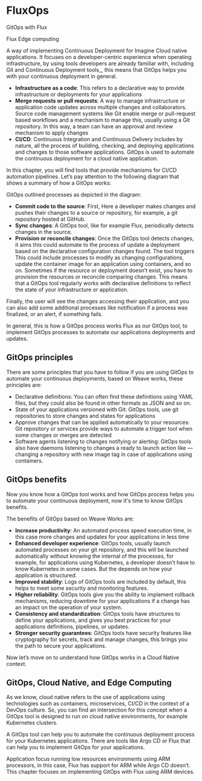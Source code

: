 # FluxOps
GitOps with Flux


Flux Edge computing

A way of implementing Continuous Deployment for Imagine Cloud native applications. It focuses on a developer-centric experience when operating infrastructure, by using tools developers are already familiar with, including Git and Continuous Deployment tools_, this means that GitOps helps you with your continuous deployment in general.



-   **Infrastructure as a code**: This refers to a declarative way to provide infrastructure or deployments for your applications
-   **Merge requests or pull requests**: A way to manage infrastructure or application code updates across multiple changes and collaborators. Source code management systems like Git enable merge or pull-request based workflows and a mechanism to manage this, usually using a Git repository. In this way, a team can have an approval and review mechanism to apply changes
-   **CI/CD**: Continuous Integration and Continuous Delivery includes by nature, all the process of building, checking, and deploying applications and changes to those software applications. GitOps is used to automate the continuous deployment for a cloud native application.

In this chapter, you will find tools that provide mechanisms for CI/CD automation pipelines. Let’s pay attention to the following diagram that shows a summary of how a GitOps works:



GitOps outlined processes as depicted in the diagram:

-   **Commit code to the source**: First, Here a developer makes changes and pushes their changes to a source or repository, for example, a git repository hosted at GitHub.
-   **Sync changes**: A GitOps tool, like for example Flux, periodically detects changes in the source.
-   **Provision or reconcile changes**: Once the GitOps tool detects changes, it aims this could automate to the process of update a deployment based on the declarative configuration changes found. The tool triggers This could include processes to modify as changing configurations, update the container image for an application using containers, and so on. Sometimes if the resource or deployment doesn’t exist, you have to provision the resources or reconcile comparing changes. This means that a GitOps tool regularly works with declarative definitions to reflect the state of your infrastructure or application.

Finally, the user will see the changes accessing their application, and you can also add some additional processes like notification if a process was finalized, or an alert, if something fails.

In general, this is how a GitOps process works Flux as our GitOps tool, to implement GitOps processes to automate our applications deployments and updates.

## GitOps principles

There are some principles that you have to follow if you are using GitOps to automate your continuous deployments, based on Weave works, these principles are:

-   Declarative definitions: You can often find these definitions using YAML files, but they could also be found in other formats as JSON and so on.
-   State of your applications versioned with Git: GitOps tools, use git repositories to store changes and states for applications
-   Approve changes that can be applied automatically to your resources: Git repository or services provide ways to automate a trigger tool when some changes or merges are detected
-   Software agents listening to changes notifying or alerting: GitOps tools also have daemons listening to changes a ready to launch action like —changing a repository with new image tag in case of applications using containers.

## GitOps benefits

Now you know how a GitOps tool works and how GitOps process helps you to automate your continuous deployment, now it's time to know GitOps benefits.

The benefits of GitOps based on Weave Works are:

-   **Increase productivity**: An automated process speed execution time, in this case more changes and updates for your applications in less time
-   **Enhanced developer experience**: GitOps tools, usually launch automated processes on your git repository, and this will be launched automatically without knowing the internal of the processes, for example, for applications using Kubernetes, a developer doesn’t have to know Kubernetes in some cases. But the depends on how your application is structured.
-   **Improved stability**: Logs of GitOps tools are included by default, this helps to meet some security and monitoring features.
-   **Higher reliability**: GitOps tools give you the ability to implement rollback mechanisms, reducing downtime for your applications if a change has an impact on the operation of your system.
-   **Consistency and standardization**: GitOps tools have structures to define your applications, and gives you best practices for your applications definitions, pipelines, or updates.
-   **Stronger security guarantees**: GitOps tools have security features like cryptography for secrets, track and manage changes, this brings you the path to secure your applications.

Now let’s move on to understand how GitOps works in a Cloud Native context.

## GitOps, Cloud Native, and Edge Computing

As we know, cloud native refers to the use of applications using technologies such as containers, microservices, CI/CD in the context of a DevOps culture. So, you can find an intersection for this concept when a GitOps tool is designed to run on cloud native environments, for example Kubernetes clusters.

A GitOps tool can help you to automate the continuous deployment process for your Kubernetes applications. There are tools like Argo CD or Flux that can help you to implement GitOps for your applications.

Application focus running low resources environments using ARM processors, in this case, Flux has support for ARM while Argo CD doesn’t. This chapter focuses on implementing GitOps with Flux using ARM devices. 
